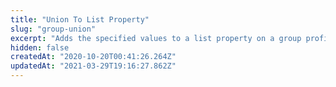 ```yaml
---
title: "Union To List Property"
slug: "group-union"
excerpt: "Adds the specified values to a list property on a group profile and ensures that those values only appear once. The profile is created if it does not exist."
hidden: false
createdAt: "2020-10-20T00:41:26.264Z"
updatedAt: "2021-03-29T19:16:27.862Z"
---
```

